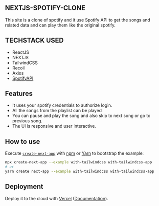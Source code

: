 
## NEXTJS-SPOTIFY-CLONE
    
This site is a clone of spotify and it use Spotify API to get the songs and related data and can play them like the original spotify.



## TECHSTACK USED

- ReactJS
- NEXTJS
- TailwindCSS
- Recoil
- Axios
- [SpotifyAPI](https://developer.spotify.com/documentation/web-api/)




## Features

- It uses your spotify credentials to authorize login.
- All the songs from the playlist can be played
- You can pause and play the song and also skip to next song or go to previous song.
- The UI is responsive and user interactive.


## How to use

Execute [`create-next-app`](https://github.com/vercel/next.js/tree/canary/packages/create-next-app) with [npm](https://docs.npmjs.com/cli/init) or [Yarn](https://yarnpkg.com/lang/en/docs/cli/create/) to bootstrap the example:

```bash
npx create-next-app --example with-tailwindcss with-tailwindcss-app
# or
yarn create next-app --example with-tailwindcss with-tailwindcss-app
```


## Deployment
Deploy it to the cloud with [Vercel](https://vercel.com/new?utm_source=github&utm_medium=readme&utm_campaign=next-example) ([Documentation](https://nextjs.org/docs/deployment)).
